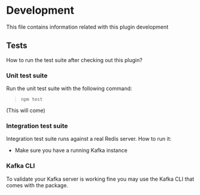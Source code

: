 # Development

This file contains information related with this plugin development

## Tests

How to run the test suite after checking out this plugin?

### Unit test suite

Run the unit test suite with the following command:

> `npm test`

(This will come)

### Integration test suite

Integration test suite runs against a real Redis server. How to run it:

* Make sure you have a running Kafka instance

### Kafka CLI

To validate your Kafka server is working fine you may use the Kafka CLI that comes with the package.